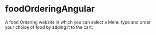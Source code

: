 # foodOrderingAngular
A food Ordering website in which you can select a Menu type and order your choice of food by adding it to the cart.
